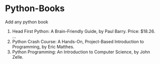 # Python-Books
Add any python book

   1. Head First Python: A Brain-Friendly Guide, by Paul Barry. Price: $18.26. ...
   2. Python Crash Course: A Hands-On, Project-Based Introduction to Programming, by Eric Matthes. 
   3. Python Programming: An Introduction to Computer Science, by John Zelle.
